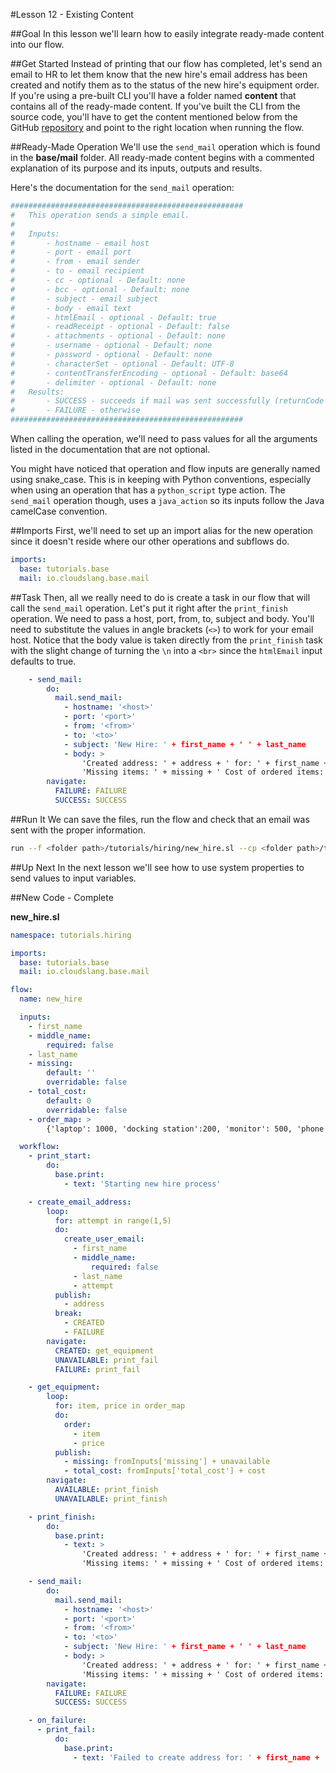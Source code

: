 #Lesson 12 - Existing Content

##Goal
In this lesson we'll learn how to easily integrate ready-made content into our flow.

##Get Started
Instead of printing that our flow has completed, let's send an email to HR to let them know that the new hire's email address has been created and notify them as to the status of the new hire's equipment order. If you're using a pre-built CLI you'll have a folder named **content** that contains all of the ready-made content. If you've built the CLI from the source code, you'll have to get the content mentioned below from the GitHub [repository](https://github.com/cloudslang/cloud-slang-content) and point to the right location when running the flow.

##Ready-Made Operation
We'll use the `send_mail` operation which is found in the **base/mail** folder. All ready-made content begins with a commented explanation of its purpose and its inputs, outputs and results.

Here's the documentation for the `send_mail` operation:

```yaml
####################################################
#   This operation sends a simple email.
#
#   Inputs:
#       - hostname - email host
#       - port - email port
#       - from - email sender
#       - to - email recipient
#       - cc - optional - Default: none
#       - bcc - optional - Default: none
#       - subject - email subject
#       - body - email text
#       - htmlEmail - optional - Default: true
#       - readReceipt - optional - Default: false
#       - attachments - optional - Default: none
#       - username - optional - Default: none
#       - password - optional - Default: none
#       - characterSet - optional - Default: UTF-8
#       - contentTransferEncoding - optional - Default: base64
#       - delimiter - optional - Default: none
#   Results:
#       - SUCCESS - succeeds if mail was sent successfully (returnCode is equal to 0)
#       - FAILURE - otherwise
####################################################

```

When calling the operation, we'll need to pass values for all the arguments listed in the documentation that are not optional.

You might have noticed that operation and flow inputs are generally named using snake_case. This is in keeping with Python conventions, especially when using an operation that has a `python_script` type action. The `send_mail` operation though, uses a `java_action` so its inputs follow the Java camelCase convention.

##Imports
First, we'll need to set up an import alias for the new operation since it doesn't reside where our other operations and subflows do.

```yaml
imports:
  base: tutorials.base
  mail: io.cloudslang.base.mail
```

##Task
Then, all we really need to do is create a task in our flow that will call the `send_mail` operation. Let's put it right after the `print_finish` operation. We need to pass a host, port, from, to, subject and body. You'll need to substitute the values in angle brackets (`<>`) to work for your email host. Notice that the body value is taken directly from the `print_finish` task with the slight change of turning the `\n` into a `<br>` since the `htmlEmail` input defaults to true.  

```yaml
    - send_mail:
        do:
          mail.send_mail:
            - hostname: '<host>'
            - port: '<port>'
            - from: '<from>'
            - to: '<to>'
            - subject: 'New Hire: ' + first_name + ' ' + last_name
            - body: >
                'Created address: ' + address + ' for: ' + first_name + ' ' + last_name + '<br>' +
                'Missing items: ' + missing + ' Cost of ordered items: ' + str(total_cost)
        navigate:
          FAILURE: FAILURE
          SUCCESS: SUCCESS
```

##Run It
We can save the files, run the flow and check that an email was sent with the proper information.
```bash
run --f <folder path>/tutorials/hiring/new_hire.sl --cp <folder path>/tutorials/base,<folder path>/tutorials/hiring,<content folder path>/io/cloudslang/base --i first_name=john,last_name=doe
```

##Up Next
In the next lesson we'll see how to use system properties to send values to input variables.

##New Code - Complete

**new_hire.sl**
```yaml
namespace: tutorials.hiring

imports:
  base: tutorials.base
  mail: io.cloudslang.base.mail

flow:
  name: new_hire

  inputs:
    - first_name
    - middle_name:
        required: false
    - last_name
    - missing:
        default: ''
        overridable: false
    - total_cost:
        default: 0
        overridable: false
    - order_map: >
        {'laptop': 1000, 'docking station':200, 'monitor': 500, 'phone': 100}

  workflow:
    - print_start:
        do:
          base.print:
            - text: 'Starting new hire process'

    - create_email_address:
        loop:
          for: attempt in range(1,5)
          do:
            create_user_email:
              - first_name
              - middle_name:
                  required: false
              - last_name
              - attempt
          publish:
            - address
          break:
            - CREATED
            - FAILURE
        navigate:
          CREATED: get_equipment
          UNAVAILABLE: print_fail
          FAILURE: print_fail

    - get_equipment:
        loop:
          for: item, price in order_map
          do:
            order:
              - item
              - price
          publish:
            - missing: fromInputs['missing'] + unavailable
            - total_cost: fromInputs['total_cost'] + cost
        navigate:
          AVAILABLE: print_finish
          UNAVAILABLE: print_finish

    - print_finish:
        do:
          base.print:
            - text: >
                'Created address: ' + address + ' for: ' + first_name + ' ' + last_name + '\n' +
                'Missing items: ' + missing + ' Cost of ordered items: ' + str(total_cost)

    - send_mail:
        do:
          mail.send_mail:
            - hostname: '<host>'
            - port: '<port>'
            - from: '<from>'
            - to: '<to>'
            - subject: 'New Hire: ' + first_name + ' ' + last_name
            - body: >
                'Created address: ' + address + ' for: ' + first_name + ' ' + last_name + '<br>' +
                'Missing items: ' + missing + ' Cost of ordered items: ' + str(total_cost)
        navigate:
          FAILURE: FAILURE
          SUCCESS: SUCCESS

    - on_failure:
      - print_fail:
          do:
            base.print:
              - text: 'Failed to create address for: ' + first_name + ' ' + last_name
```


